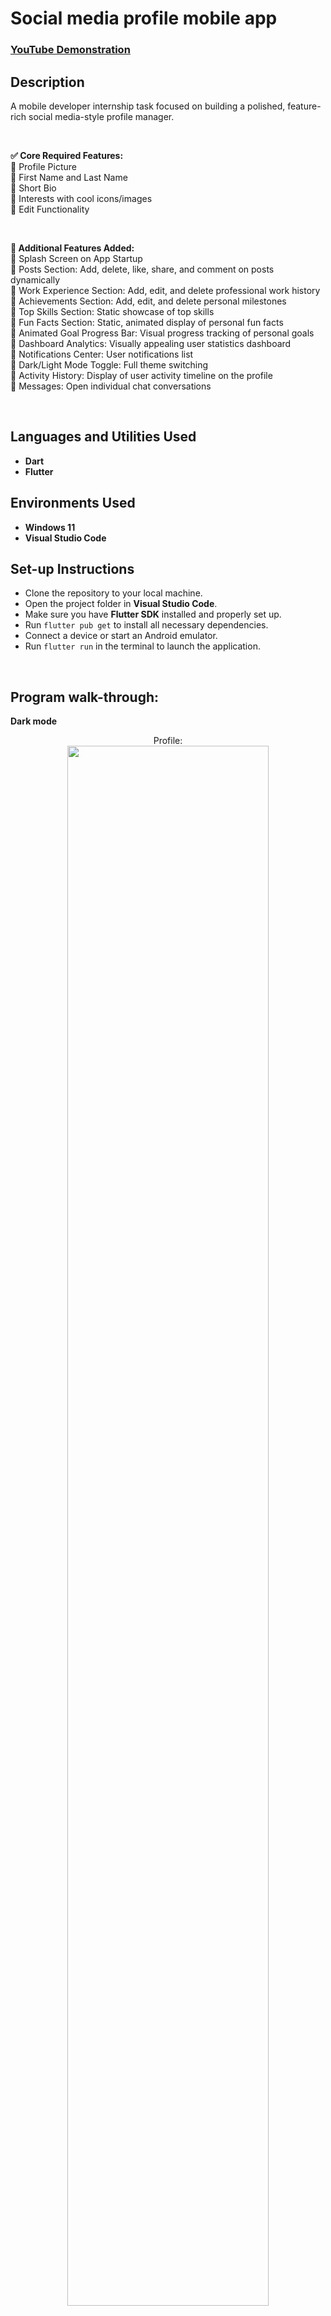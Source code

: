 <h1>Social media profile mobile app</h1>

 ### [YouTube Demonstration](https://youtu.be/NnzHUL_FwGg)

<h2>Description</h2>

A mobile developer internship task focused on building a polished, feature-rich social media-style profile manager.

<br/>

<b>✅ Core Required Features:</b><br/>
🔹 Profile Picture<br/>
🔹 First Name and Last Name<br/>
🔹 Short Bio<br/>
🔹 Interests with cool icons/images<br/>
🔹 Edit Functionality<br/>

<br/>

<b>🚀 Additional Features Added:</b><br/>
🔹 Splash Screen on App Startup <br/>
🔹 Posts Section: Add, delete, like, share, and comment on posts dynamically<br/>
🔹 Work Experience Section: Add, edit, and delete professional work history<br/>
🔹 Achievements Section: Add, edit, and delete personal milestones<br/>
🔹 Top Skills Section: Static showcase of top skills<br/>
🔹 Fun Facts Section: Static, animated display of personal fun facts<br/>
🔹 Animated Goal Progress Bar: Visual progress tracking of personal goals<br/>
🔹 Dashboard Analytics: Visually appealing user statistics dashboard<br/>
🔹 Notifications Center: User notifications list<br/>
🔹 Dark/Light Mode Toggle: Full theme switching<br/>
🔹 Activity History: Display of user activity timeline on the profile<br/>
🔹 Messages: Open individual chat conversations <br/>

<br/>

<h2>Languages and Utilities Used</h2>

- <b>Dart</b><br/>
- <b>Flutter</b>

<h2>Environments Used</h2>

- <b>Windows 11</b><br/>
- <b>Visual Studio Code</b>

<h2>Set-up Instructions</h2>

- Clone the repository to your local machine.<br/>
- Open the project folder in <b>Visual Studio Code</b>.<br/>
- Make sure you have <b>Flutter SDK</b> installed and properly set up.<br/>
- Run <code>flutter pub get</code> to install all necessary dependencies.<br/>
- Connect a device or start an Android emulator.<br/>
- Run <code>flutter run</code> in the terminal to launch the application.<br/>

<br/>

<h2>Program walk-through:</h2>

<b>Dark mode</b>

<p align="center">
Profile: <br/>
<img src="https://i.imgur.com/I6JS3Uo.png" height="80%" width="80%" />
<br />
<br />
<img src="https://i.imgur.com/XE8boS5.png" height="80%" width="80%" />
<br />
<br />
<img src="https://i.imgur.com/W2UibVX.png" height="80%" width="80%" />
<br />
<br />
Profile update: <br/>
<img src="https://i.imgur.com/jBm9M5U.png" height="80%" width="80%" />
<br />
<br />
Dashboard: <br/>
<img src="https://i.imgur.com/mR2AhTz.png" height="80%" width="80%" />
<br />
<br />
Messages: <br/>
<img src="https://i.imgur.com/WWbixPc.png" height="80%" width="80%" />
<br />
<br />
Chat: <br/>
<img src="https://i.imgur.com/RbdyNKH.png" height="80%" width="80%" />
<br />
<br />
Notifications: <br/>
<img src="https://i.imgur.com/XQLMCcL.png" height="80%" width="80%" />
<br />
<br />
Activity history: <br/>
<img src="https://i.imgur.com/VZpz3yP.png" height="80%" width="80%" />
<br />
<br />

<b>Light mode</b>

<p align="center">
Profile: <br/>
<img src="https://i.imgur.com/GRxbfNG.png" height="80%" width="80%" />
<br />
<br />
<img src="https://i.imgur.com/M9d4ClU.png" height="80%" width="80%" />
<br />
<br />
<img src="https://i.imgur.com/HaLOqds.png" height="80%" width="80%" />
<br />
<br />
Profile update: <br/>
<img src="https://i.imgur.com/T5yJlnx.png" height="80%" width="80%" />
<br />
<br />
Dashboard: <br/>
<img src="https://i.imgur.com/3kj0ndT.png" height="80%" width="80%" />
<br />
<br />
Messages: <br/>
<img src="https://i.imgur.com/F4xAeHF.png" height="80%" width="80%" />
<br />
<br />
Chat: <br/>
<img src="https://i.imgur.com/03gkiYa.png" height="80%" width="80%" />
<br />
<br />
Notifications: <br/>
<img src="https://i.imgur.com/sJkErrH.png" height="80%" width="80%" />
<br />
<br />
Activity history: <br/>
<img src="https://i.imgur.com/JNZtcOS.png" height="80%" width="80%" />
<br />
<br />






